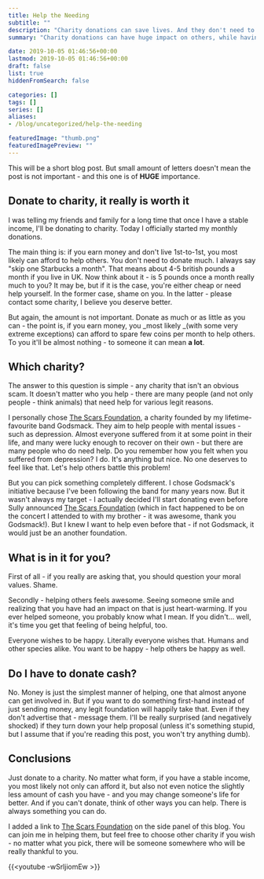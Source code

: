 ```yaml
---
title: Help the Needing
subtitle: ""
description: "Charity donations can save lives. And they don't need to cost you a lot."
summary: "Charity donations can have huge impact on others, while having no impact on you - let me convince you."

date: 2019-10-05 01:46:56+00:00
lastmod: 2019-10-05 01:46:56+00:00
draft: false
list: true
hiddenFromSearch: false

categories: []
tags: []
series: []
aliases: 
- /blog/uncategorized/help-the-needing

featuredImage: "thumb.png"
featuredImagePreview: ""
---
```


This will be a short blog post. But small amount of letters doesn't mean the post is not important - and this one is of **HUGE** importance.


## Donate to charity, it really is worth it


I was telling my friends and family for a long time that once I have a stable income, I'll be donating to charity. Today I officially started my monthly donations.

The main thing is: if you earn money and don't live 1st-to-1st, you most likely can afford to help others. You don't need to donate much. I always say "skip one Starbucks a month". That means about 4-5 british pounds a month if you live in UK. Now think about it - is 5 pounds once a month really much to you? It may be, but if it is the case, you're either cheap or need help yourself. In the former case, shame on you. In the latter - please contact some charity, I believe you deserve better.

But again, the amount is not important. Donate as much or as little as you can - the point is, if you earn money, you _most likely _(with some very extreme exceptions) can afford to spare few coins per month to help others. To you it'll be almost nothing - to someone it can mean **a lot**.


## Which charity?


The answer to this question is simple - any charity that isn't an obvious scam. It doesn't matter who you help - there are many people (and not only people - think animals) that need help for various legit reasons.

I personally chose [The Scars Foundation](https://www.godsmack.com/scarsfoundation), a charity founded by my lifetime-favourite band Godsmack. They aim to help people with mental issues - such as depression. Almost everyone suffered from it at some point in their life, and many were lucky enough to recover on their own - but there are many people who do need help. Do you remember how you felt when you suffered from depression? I do. It's anything but nice. No one deserves to feel like that. Let's help others battle this problem!

But you can pick something completely different. I chose Godsmack's initiative because I've been following the band for many years now. But it wasn't always my target - I actually decided I'll start donating even before Sully announced [The Scars Foundation](https://www.godsmack.com/scarsfoundation) (which in fact happened to be on the concert I attended to with my brother - it was awesome, thank you Godsmack!). But I knew I want to help even before that - if not Godsmack, it would just be an another foundation.


## What is in it for you?


First of all - if you really are asking that, you should question your moral values. Shame.

Secondly - helping others feels awesome. Seeing someone smile and realizing that you have had an impact on that is just heart-warming. If you ever helped someone, you probably know what I mean. If you didn't... well, it's time you get that feeling of being helpful, too.

Everyone wishes to be happy. Literally everyone wishes that. Humans and other species alike. You want to be happy - help others be happy as well.


## Do I have to donate cash?


No. Money is just the simplest manner of helping, one that almost anyone can get involved in. But if you want to do something first-hand instead of just sending money, any legit foundation will happily take that. Even if they don't advertise that - message them. I'll be really surprised (and negatively shocked) if they turn down your help proposal (unless it's something stupid, but I assume that if you're reading this post, you won't try anything dumb).


## Conclusions


Just donate to a charity. No matter what form, if you have a stable income, you most likely not only can afford it, but also not even notice the slightly less amount of cash you have - and you may change someone's life for better. And if you can't donate, think of other ways you can help. There is always something you can do.

I added a link to [The Scars Foundation](https://www.godsmack.com/scarsfoundation) on the side panel of this blog. You can join me in helping them, but feel free to choose other charity if you wish - no matter what you pick, there will be someone somewhere who will be really thankful to you.

{{<youtube -wSrljiomEw >}}
